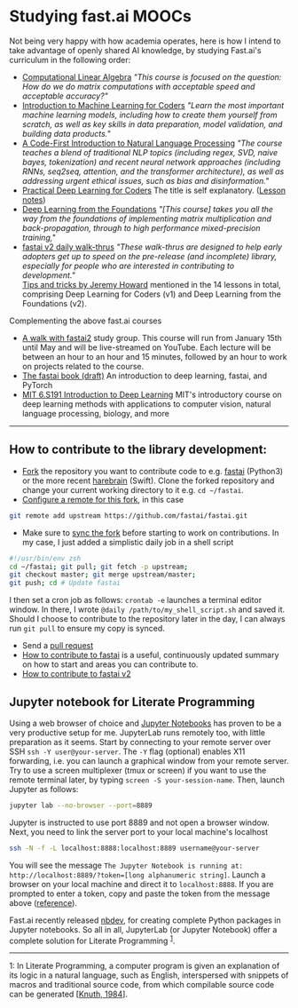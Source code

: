 # Studying fast.ai MOOCs 

Not being very happy with how academia operates, here is how I intend to take advantage of openly shared AI knowledge, by studying Fast.ai's curriculum in the following order:  

- [Computational Linear Algebra](https://github.com/fastai/numerical-linear-algebra) _"This course is focused on the question: How do we do matrix computations with acceptable speed and acceptable accuracy?"_  
- [Introduction to Machine Learning for Coders](https://course18.fast.ai/ml.html) _"Learn the most important machine learning models, including how to create them yourself from scratch, as well as key skills in data preparation, model validation, and building data products."_  
- [A Code-First Introduction to Natural Language Processing](https://github.com/fastai/course-nlp) _"The course teaches a blend of traditional NLP topics (including regex, SVD, naive bayes, tokenization) and recent neural network approaches (including RNNs, seq2seq, attention, and the transformer architecture), as well as addressing urgent ethical issues, such as bias and disinformation."_  
- [Practical Deep Learning for Coders](https://course.fast.ai/) The title is self explanatory. ([Lesson notes](https://forums.fast.ai/t/deep-learning-lesson-1-notes/27748))  
- [Deep Learning from the Foundations](https://course.fast.ai/part2.html) _"[This course] takes you all the way from the foundations of implementing matrix multiplication and back-propagation, through to high performance mixed-precision training,"_  
- [fastai v2 daily walk-thrus](https://forums.fast.ai/t/fastai-v2-daily-code-walk-thrus/53839) _"These walk-thrus are designed to help early adopters get up to speed on the pre-release (and incomplete) library, especially for people who are interested in contributing to development."_  
[Tips and tricks by Jeremy Howard](https://forums.fast.ai/t/things-jeremy-says-to-do/36682) mentioned in the 14 lessons in total, comprising Deep Learning for Coders (v1) and Deep Learning from the Foundations (v2).  

Complementing the above fast.ai courses  
- [A walk with fastai2](https://github.com/muellerzr/Practical-Deep-Learning-for-Coders-2.0) study group. This course will run from January 15th until May and will be live-streamed on YouTube. Each lecture will be between an hour to an hour and 15 minutes, followed by an hour to work on projects related to the course.  
- [The fastai book (draft)](https://github.com/fastai/fastbook) An introduction to deep learning, fastai, and PyTorch  
- [MIT 6.S191 Introduction to Deep Learning](http://introtodeeplearning.com/) MIT's introductory course on deep learning methods with applications to computer vision, natural language processing, biology, and more  

---

## How to contribute to the library development: 
- [Fork](https://help.github.com/en/articles/fork-a-repo) the repository you want to contribute code to e.g. [fastai](https://github.com/fastai/fastai) (Python3) or the more recent [harebrain](https://github.com/fastai/harebrain) (Swift). Clone the forked repository and change your current working directory to it e.g. `cd ~/fastai`. 
- [Configure a remote for this fork](https://help.github.com/en/articles/configuring-a-remote-for-a-fork), in this case 
```bash 
git remote add upstream https://github.com/fastai/fastai.git
``` 
- Make sure to [sync the fork](https://help.github.com/en/articles/syncing-a-fork) before starting to work on contributions. In my case, I just added a simplistic daily job in a shell script 
```bash 
#!/usr/bin/env zsh  
cd ~/fastai; git pull; git fetch -p upstream; 
git checkout master; git merge upstream/master; 
git push; cd # Update fastai
``` 
I then set a cron job as follows: `crontab -e` launches a terminal editor window. In there, I wrote `@daily /path/to/my_shell_script.sh` and saved it. Should I choose to contribute to the repository later in the day, I can always run `git pull` to ensure my copy is synced.  

- Send a [pull request](https://help.github.com/en/articles/about-pull-requests)  
- [How to contribute to fastai](https://forums.fast.ai/t/how-to-contribute-to-fastai/37828) is a useful, continuously updated summary on how to start and areas you can contribute to.  
- [How to contribute to fastai v2](https://dev.fast.ai/)   

## Jupyter notebook for Literate Programming

Using a web browser of choice and [Jupyter Notebooks](https://jupyter.org/install.html) has proven to be a very productive setup for me. 
JupyterLab runs remotely too, with little preparation as it seems. Start by connecting to your remote server over SSH 
`ssh -Y user@your-server`. The `-Y` flag (optional) enables X11 forwarding, i.e. you can launch a graphical window from your remote server. Try to use a screen multiplexer (tmux or screen) if you want to use the remote terminal later, by typing `screen -S your-session-name`. Then, launch Jupyter as follows: 
```bash
jupyter lab --no-browser --port=8889
```
Jupyter is instructed to use port 8889 and not open a browser window. Next, you need to link the server port to your local machine's localhost
```bash
ssh -N -f -L localhost:8888:localhost:8889 username@your-server
```
You will see the message `The Jupyter Notebook is running at: http://localhost:8889/?token=[long alphanumeric string]`. Launch a browser on your local machine and direct it to `localhost:8888`. If you are prompted to enter a token, copy and paste the token from the message above ([reference](https://amber-md.github.io/pytraj/latest/tutorials/remote_jupyter_notebook)).   

Fast.ai recently released [nbdev](https://www.fast.ai/2019/12/02/nbdev/), for creating complete Python packages in Jupyter notebooks. So all in all, JupyterLab (or Jupyter Notebook) offer a complete solution for Literate Programming <sup>[1](#litprog)</sup>.   

---
<a name="litprog">1</a>: In Literate Programming, a computer program is given an explanation of its logic in a natural language, such as English, interspersed with snippets of macros and traditional source code, from which compilable source code can be generated [[Knuth, 1984](https://doi.org/10.1093%2Fcomjnl%2F27.2.97)].

